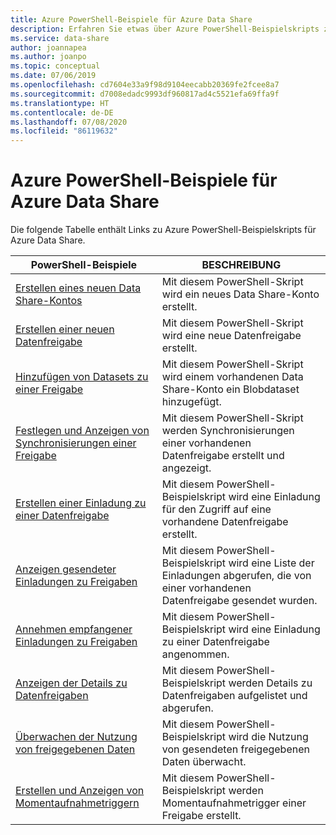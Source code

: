 ```yaml
---
title: Azure PowerShell-Beispiele für Azure Data Share
description: Erfahren Sie etwas über Azure PowerShell-Beispielskripts zum Erstellen und Verwalten von Datenfreigaben in Azure Data Share.
ms.service: data-share
author: joannapea
ms.author: joanpo
ms.topic: conceptual
ms.date: 07/06/2019
ms.openlocfilehash: cd7604e33a9f98d9104eecabb20369fe2fcee8a7
ms.sourcegitcommit: d7008edadc9993df960817ad4c5521efa69ffa9f
ms.translationtype: HT
ms.contentlocale: de-DE
ms.lasthandoff: 07/08/2020
ms.locfileid: "86119632"
---
```

# <a name="azure-powershell-samples-for-azure-data-share"></a>Azure PowerShell-Beispiele für Azure Data Share

Die folgende Tabelle enthält Links zu Azure PowerShell-Beispielskripts für Azure Data Share.

|PowerShell-Beispiele|BESCHREIBUNG|
|---|---|
|[Erstellen eines neuen Data Share-Kontos](scripts/powershell/create-new-share-account-powershell.md)| Mit diesem PowerShell-Skript wird ein neues Data Share-Konto erstellt. |
|[Erstellen einer neuen Datenfreigabe](scripts/powershell/create-new-share-powershell.md)| Mit diesem PowerShell-Skript wird eine neue Datenfreigabe erstellt. |
|[Hinzufügen von Datasets zu einer Freigabe](scripts/powershell/add-datasets-powershell.md)| Mit diesem PowerShell-Skript wird einem vorhandenen Data Share-Konto ein Blobdataset hinzugefügt. |
|[Festlegen und Anzeigen von Synchronisierungen einer Freigabe](scripts/powershell/set-view-synchronizations-powershell.md)| Mit diesem PowerShell-Skript werden Synchronisierungen einer vorhandenen Datenfreigabe erstellt und angezeigt. |
|[Erstellen einer Einladung zu einer Datenfreigabe](scripts/powershell/create-share-invitation-powershell.md)| Mit diesem PowerShell-Beispielskript wird eine Einladung für den Zugriff auf eine vorhandene Datenfreigabe erstellt. |
|[Anzeigen gesendeter Einladungen zu Freigaben](scripts/powershell/view-sent-invitations-powershell.md)| Mit diesem PowerShell-Beispielskript wird eine Liste der Einladungen abgerufen, die von einer vorhandenen Datenfreigabe gesendet wurden. |
|[Annehmen empfangener Einladungen zu Freigaben](scripts/powershell/accept-share-invitations-powershell.md)| Mit diesem PowerShell-Beispielskript wird eine Einladung zu einer Datenfreigabe angenommen.|
|[Anzeigen der Details zu Datenfreigaben](scripts/powershell/view-share-details-powershell.md)| Mit diesem PowerShell-Beispielskript werden Details zu Datenfreigaben aufgelistet und abgerufen. |
|[Überwachen der Nutzung von freigegebenen Daten](scripts/powershell/monitor-usage-powershell.md)| Mit diesem PowerShell-Beispielskript wird die Nutzung von gesendeten freigegebenen Daten überwacht. |
|[Erstellen und Anzeigen von Momentaufnahmetriggern](scripts/powershell/create-view-trigger-powershell.md)| Mit diesem PowerShell-Beispielskript werden Momentaufnahmetrigger einer Freigabe erstellt.






